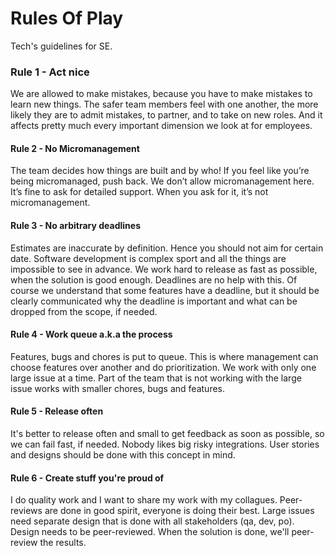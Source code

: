 # Rules Of Play
Tech's guidelines for SE.

### Rule 1 - Act nice
We are allowed to make mistakes, because you have to make mistakes to learn new things. The safer team members feel with one another, the more likely they are to admit mistakes, to partner, and to take on new roles. And it affects pretty much every important dimension we look at for employees.

#### Rule 2 - No Micromanagement
The team decides how things are built and by who! If you feel like you’re being micromanaged, push back. We don’t allow micromanagement here. It’s fine to ask for detailed support. When you ask for it, it’s not micromanagement. 

#### Rule 3 - No arbitrary deadlines
Estimates are inaccurate by definition. Hence you should not aim for certain date. Software development is complex sport and all the things are impossible to see in advance. We work hard to release as fast as possible, when the solution is good enough. Deadlines are no help with this. Of course we understand that some features have a deadline, but it should be clearly communicated why the deadline is important and what can be dropped from the scope, if needed.

#### Rule 4 - Work queue a.k.a the process
Features, bugs and chores is put to queue. This is where management can choose features over another and do prioritization. We work with only one large issue at a time. Part of the team that is not working with the large issue works with smaller chores, bugs and features.

#### Rule 5 - Release often
It's better to release often and small to get feedback as soon as possible, so we can fail fast, if needed. Nobody likes big risky integrations. User stories and designs should be done with this concept in mind.

#### Rule 6 - Create stuff you're proud of
I do quality work and I want to share my work with my collagues. Peer-reviews are done in good spirit, everyone is doing their best. Large issues need separate design that is done with all stakeholders (qa, dev, po). Design needs to be peer-reviewed. When the solution is done, we'll peer-review the results.
